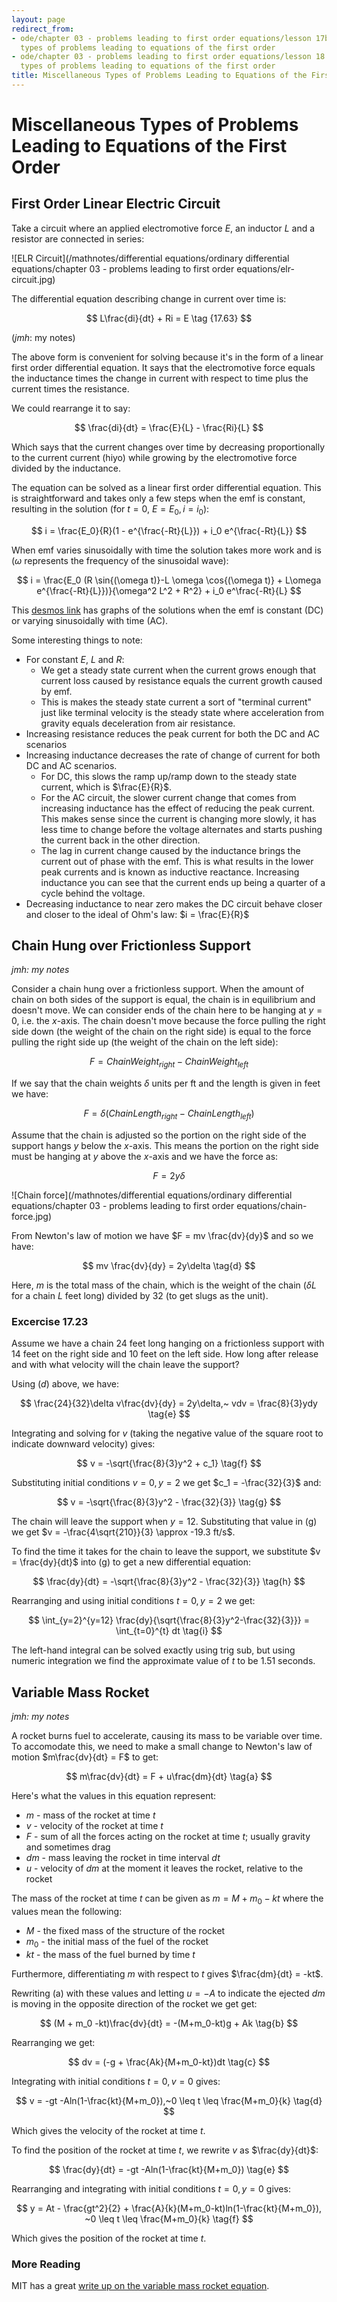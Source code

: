 ```yaml
---
layout: page
redirect_from:
- ode/chapter 03 - problems leading to first order equations/lesson 17b - miscellaneous
  types of problems leading to equations of the first order
- ode/chapter 03 - problems leading to first order equations/lesson 18 - miscellaneous
  types of problems leading to equations of the first order
title: Miscellaneous Types of Problems Leading to Equations of the First Order
---
```


# Miscellaneous Types of Problems Leading to Equations of the First Order

## First Order Linear Electric Circuit

Take a circuit where an applied electromotive force $E$, an inductor $L$ and a resistor are connected in series:

![ELR Circuit](/mathnotes/differential equations/ordinary differential equations/chapter 03 - problems leading to first order equations/elr-circuit.jpg)

The differential equation describing change in current over time is:

$$ L\frac{di}{dt} + Ri = E \tag {17.63} $$

(*jmh*: my notes)

The above form is convenient for solving because it's in the form of a linear first order differential equation. It says that the electromotive force equals the inductance times the change in current with respect to time plus the current times the resistance.

We could rearrange it to say:

$$ \frac{di}{dt} = \frac{E}{L} - \frac{Ri}{L} $$

Which says that the current changes over time by decreasing proportionally to the current current (hiyo) while growing by the electromotive force divided by the inductance.

The equation can be solved as a linear first order differential equation. This is straightforward and takes only a few steps when the emf is constant, resulting in the solution (for $t=0$, $E=E_0, i=i_0$):

$$ i = \frac{E_0}{R}(1 - e^{\frac{-Rt}{L}}) + i_0 e^{\frac{-Rt}{L}} $$

When emf varies sinusoidally with time the solution takes more work and is ($\omega$ represents the frequency of the sinusoidal wave):

$$ i = \frac{E_0 (R \sin{(\omega t)}-L \omega \cos{(\omega t)} + L\omega e^{\frac{-Rt}{L}})}{\omega^2 L^2 + R^2} + i_0 e^\frac{-Rt}{L} $$

This [desmos link](https://www.desmos.com/calculator/tzigt2uc7x) has graphs of the solutions when the emf is constant (DC) or varying sinusoidally with time (AC).  

Some interesting things to note:

* For constant $E$, $L$ and $R$:
   * We get a steady state current when the current grows enough that current loss caused by resistance equals the current growth caused by emf.
   * This is makes the steady state current a sort of "terminal current" just like terminal velocity is the steady state where acceleration from gravity equals deceleration from air resistance.
* Increasing resistance reduces the peak current for both the DC and AC scenarios
* Increasing inductance decreases the rate of change of current for both DC and AC scenarios.
    * For DC, this slows the ramp up/ramp down to the steady state current, which is $\frac{E}{R}$.
    * For the AC circuit, the slower current change that comes from increasing inductance has the effect of reducing the peak current. This makes sense since the current is changing more slowly, it has less time to change before the voltage alternates and starts pushing the current back in the other direction.
    * The lag in current change caused by the inductance brings the current out of phase with the emf. This is what results in the lower peak currents and is known as inductive reactance. Increasing inductance you can see that the current ends up being a quarter of a cycle behind the voltage. 
* Decreasing inductance to near zero makes the DC circuit behave closer and closer to the ideal of Ohm's law: $i = \frac{E}{R}$

## Chain Hung over Frictionless Support

*jmh: my notes*

Consider a chain hung over a frictionless support. When the amount of chain on both sides of the support is equal, the chain is in equilibrium and doesn't move. We can consider ends of the chain here to be hanging at $y = 0$, i.e. the $x$-axis. The chain doesn't move because the force pulling the right side down (the weight of the chain on the right side) is equal to the force pulling the right side up (the weight of the chain on the left side):

$$ F = ChainWeight_{right} - ChainWeight_{left} \tag{a} $$

If we say that the chain weights $\delta$ units per ft and the length is given in feet we have:

$$ F = \delta(ChainLength_{right} - ChainLength_{left}) \tag{b} $$

Assume that the chain is adjusted so the portion on the right side of the support hangs $y$ below the $x$-axis. This means the portion on the right side must be hanging at $y$ above the $x$-axis and we have the force as:

$$ F = 2y\delta \tag{c} $$

![Chain force](/mathnotes/differential equations/ordinary differential equations/chapter 03 - problems leading to first order equations/chain-force.jpg)

From Newton's law of motion we have $F = mv \frac{dv}{dy}$ and so we have:

$$ mv \frac{dv}{dy} = 2y\delta \tag{d} $$

Here, $m$ is the total mass of the chain, which is the weight of the chain ($\delta L$ for a chain $L$ feet long) divided by 32 (to get slugs as the unit).

### Excercise 17.23 
Assume we have a chain 24 feet long hanging on a frictionless support with 14 feet on the right side and 10 feet on the left side. How long after release and with what velocity will the chain leave the support?

Using $(d)$ above, we have:

$$ \frac{24}{32}\delta v\frac{dv}{dy} = 2y\delta,~ vdv = \frac{8}{3}ydy \tag{e} $$

Integrating and solving for $v$ (taking the negative value of the square root to indicate downward velocity) gives:

$$ v = -\sqrt{\frac{8}{3}y^2 + c_1} \tag{f} $$

Substituting initial conditions $v = 0, y = 2$ we get $c_1 = -\frac{32}{3}$ and:

$$ v = -\sqrt{\frac{8}{3}y^2 - \frac{32}{3}} \tag{g} $$

The chain will leave the support when $y=12$. Substituting that value in (g) we get $v = -\frac{4\sqrt{210}}{3} \approx -19.3 ft/s$.

To find the time it takes for the chain to leave the support, we substitute $v = \frac{dy}{dt}$ into (g) to get a new differential equation:

$$ \frac{dy}{dt} = -\sqrt{\frac{8}{3}y^2 - \frac{32}{3}} \tag{h} $$

Rearranging and using initial conditions $t = 0, y = 2$ we get:

$$ \int_{y=2}^{y=12} \frac{dy}{\sqrt{\frac{8}{3}y^2-\frac{32}{3}}} = \int_{t=0}^{t} dt \tag{i} $$

The left-hand integral can be solved exactly using trig sub, but using numeric integration we find the approximate value of $t$ to be $1.51$ seconds.

## Variable Mass Rocket

*jmh: my notes*

A rocket burns fuel to accelerate, causing its mass to be variable over time. To accomodate this, we need to make a small change to Newton's law of motion $m\frac{dv}{dt} = F$ to get:

$$ m\frac{dv}{dt} = F + u\frac{dm}{dt} \tag{a} $$

Here's what the values in this equation represent:

* $m$ - mass of the rocket at time $t$
* $v$ - velocity of the rocket at time $t$
* $F$ - sum of all the forces acting on the rocket at time $t$; usually gravity and sometimes drag
* $dm$ - mass leaving the rocket in time interval $dt$
* $u$ - velocity of $dm$ at the moment it leaves the rocket, relative to the rocket

The mass of the rocket at time $t$ can be given as $m = M + m_0 - kt$ where the values mean the following:

* $M$ - the fixed mass of the structure of the rocket
* $m_0$ - the initial mass of the fuel of the rocket
* $kt$ - the mass of the fuel burned by time $t$

Furthermore, differentiating $m$ with respect to $t$ gives $\frac{dm}{dt} = -kt$.

Rewriting (a) with these values and letting $u = -A$ to indicate the ejected $dm$ is moving in the opposite direction of the rocket we get  get:

$$ (M + m_0 -kt)\frac{dv}{dt} = -(M+m_0-kt)g + Ak \tag{b} $$

Rearranging we get:

$$ dv = (-g + \frac{Ak}{M+m_0-kt})dt \tag{c} $$

Integrating with initial conditions $t = 0, v=0$ gives:

$$ v = -gt -Aln(1-\frac{kt}{M+m_0}),~0 \leq t \leq \frac{M+m_0}{k} \tag{d} $$

Which gives the velocity of the rocket at time $t$.

To find the position of the rocket at time $t$, we rewrite $v$ as $\frac{dy}{dt}$:

$$ \frac{dy}{dt} = -gt -Aln(1-\frac{kt}{M+m_0}) \tag{e} $$

Rearranging and integrating with initial conditions $t = 0, y =0$ gives:

$$ y = At - \frac{gt^2}{2} + \frac{A}{k}(M+m_0-kt)ln(1-\frac{kt}{M+m_0}), ~0 \leq t \leq \frac{M+m_0}{k} \tag{f} $$

Which gives the position of the rocket at time $t$.

### More Reading

MIT has a great [write up on the variable mass rocket equation](https://ocw.mit.edu/courses/16-07-dynamics-fall-2009/98d19cb2b9983c14c6907052499e7a98_MIT16_07F09_Lec14.pdf).
